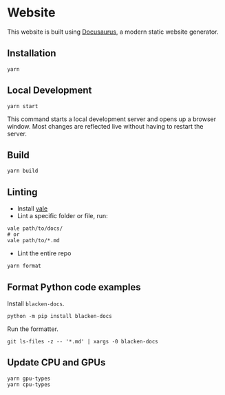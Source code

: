 # Website

This website is built using [Docusaurus](https://docusaurus.io/), a modern static website generator.

## Installation

```shell
yarn
```

## Local Development

```shell
yarn start
```

This command starts a local development server and opens up a browser window. Most changes are reflected live without having to restart the server.

## Build

```shell
yarn build
```

## Linting

- Install [vale](https://vale.sh/docs/vale-cli/installation/)
- Lint a specific folder or file, run:

```command
vale path/to/docs/
# or
vale path/to/*.md
```

- Lint the entire repo

```command
yarn format
```

## Format Python code examples

Install `blacken-docs`.

```command
python -m pip install blacken-docs
```

Run the formatter.

```command
git ls-files -z -- '*.md' | xargs -0 blacken-docs
```

## Update CPU and GPUs

```command
yarn gpu-types
yarn cpu-types
```
